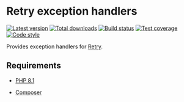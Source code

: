 Retry exception handlers
========================

[![Latest version][Version image]][Releases]
[![Total downloads][Downloads image]][Downloads]
[![Build status][Build image]][Build]
[![Test coverage][Coverage image]][Coverage]
[![Code style][Style image]][Style]

Provides exception handlers for [Retry][Retry].

Requirements
------------

- [PHP 8.1](http://php.net/)
- [Composer](https://getcomposer.org/)


  [Releases]: https://github.com/ScriptFUSION/Retry-exception-handlers/releases
  [Version image]: https://poser.pugx.org/scriptfusion/retry-exception-handlers/v/stable "Latest version"
  [Downloads]: https://packagist.org/packages/scriptfusion/retry-exception-handlers
  [Downloads image]: https://poser.pugx.org/scriptfusion/retry-exception-handlers/downloads "Total downloads"
  [Build]: https://github.com/ScriptFUSION/Retry-exception-handlers/actions/workflows/Tests.yaml
  [Build image]: https://github.com/ScriptFUSION/Retry-exception-handlers/actions/workflows/Tests.yaml/badge.svg "Build status"
  [Coverage]: https://coveralls.io/github/ScriptFUSION/Retry-exception-handlers
  [Coverage image]: https://coveralls.io/repos/ScriptFUSION/Retry-exception-handlers/badge.svg "Test coverage"
  [Style]: https://styleci.io/repos/76198855
  [Style image]: https://styleci.io/repos/76198855/shield?style=flat "Code style"

  [Retry]: https://github.com/ScriptFUSION/Retry 
